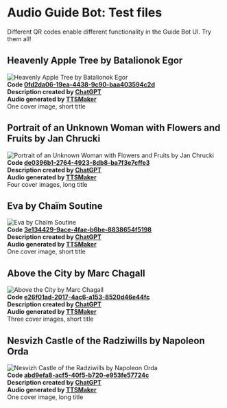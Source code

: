 # Audio Guide Bot: Test files
Different QR codes enable different functionality in the Guide Bot UI. Try them all!

## Heavenly Apple Tree by Batalionok Egor
![Heavenly Apple Tree by Batalionok Egor](https://api.qrserver.com/v1/create-qr-code/?size=150x150&data=0fd2da06-19ea-4438-9c90-baa403594c2d)  
**Code [0fd2da06-19ea-4438-9c90-baa403594c2d](./0fd2da06-19ea-4438-9c90-baa403594c2d/)**  
**Description created by [ChatGPT](https://chat.openai.com/)**  
**Audio generated by [TTSMaker](https://ttsmaker.com/)**  
One cover image, short title  

## Portrait of an Unknown Woman with Flowers and Fruits by Jan Chrucki
![Portrait of an Unknown Woman with Flowers and Fruits by Jan Chrucki](https://api.qrserver.com/v1/create-qr-code/?size=150x150&data=de0396b1-2764-4923-8db8-ba7f3e7cffe3)  
**Code [de0396b1-2764-4923-8db8-ba7f3e7cffe3](./de0396b1-2764-4923-8db8-ba7f3e7cffe3/)**  
**Description created by [ChatGPT](https://chat.openai.com/)**  
**Audio generated by [TTSMaker](https://ttsmaker.com/)**  
Four cover images, long title  

## Eva by Chaïm Soutine
![Eva by Chaïm Soutine](https://api.qrserver.com/v1/create-qr-code/?size=150x150&data=3e134429-9ace-4fae-b6be-8838654f5198)  
**Code [3e134429-9ace-4fae-b6be-8838654f5198](./3e134429-9ace-4fae-b6be-8838654f5198/)**  
**Description created by [ChatGPT](https://chat.openai.com/)**  
**Audio generated by [TTSMaker](https://ttsmaker.com/)**  
One cover image, short title    

## Above the City by Marc Chagall
![Above the City by Marc Chagall](https://api.qrserver.com/v1/create-qr-code/?size=150x150&data=e26f01ad-2017-4ac6-a153-8520d46e44fc)  
**Code [e26f01ad-2017-4ac6-a153-8520d46e44fc](./e26f01ad-2017-4ac6-a153-8520d46e44fc/)**  
**Description created by [ChatGPT](https://chat.openai.com/)**  
**Audio generated by [TTSMaker](https://ttsmaker.com/)**  
Three cover images, short title  

## Nesvizh Castle of the Radziwills by Napoleon Orda
![Nesvizh Castle of the Radziwills by Napoleon Orda](https://api.qrserver.com/v1/create-qr-code/?size=150x150&data=abd9efa8-acf5-40f5-b720-e953fe57724c)  
**Code [abd9efa8-acf5-40f5-b720-e953fe57724c](./abd9efa8-acf5-40f5-b720-e953fe57724c/)**  
**Description created by [ChatGPT](https://chat.openai.com/)**  
**Audio generated by [TTSMaker](https://ttsmaker.com/)**  
One cover image, long title  